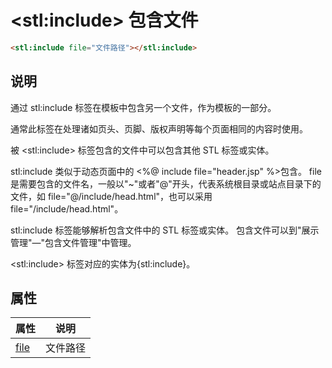 ﻿# &lt;stl:include&gt; 包含文件

```html
<stl:include file="文件路径"></stl:include>
```

## 说明

通过 stl:include 标签在模板中包含另一个文件，作为模板的一部分。

通常此标签在处理诸如页头、页脚、版权声明等每个页面相同的内容时使用。

被 &lt;stl:include&gt; 标签包含的文件中可以包含其他 STL 标签或实体。

stl:include 类似于动态页面中的 <%@ include file="header.jsp" %>包含。
file是需要包含的文件名，一般以"~"或者"@"开头，代表系统根目录或站点目录下的文件，如 file="@/include/head.html"，也可以采用 file="/include/head.html"。

stl:include 标签能够解析包含文件中的 STL 标签或实体。
包含文件可以到"展示管理"—"包含文件管理"中管理。

&lt;stl:include&gt; 标签对应的实体为{stl:include}。

## 属性

| 属性                               | 说明     |
| ---------------------------------- | -------- |
| [file](include/attributes?id=file) | 文件路径 |